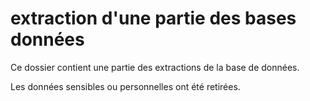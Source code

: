 # extraction d'une partie des bases données

Ce dossier contient une partie des extractions de la base de données.

Les données sensibles ou personnelles ont été retirées.